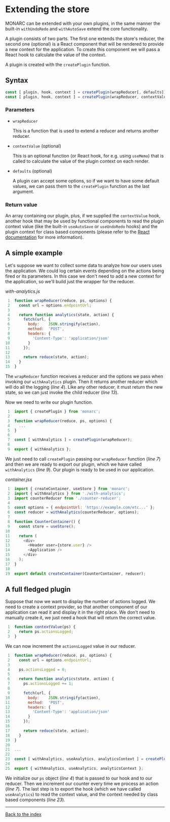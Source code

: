 # Extending the store

MONARC can be extended with your own plugins, in the same manner the built-in `withUndoRedo` and `withAutoSave` extend the core functionality.

A plugin consists of two parts. The first one extends the store's reducer, the second one (optional) is a React component that will be rendered to provide a new context for the application. To create this component we will pass a React hook to calculate the value of the context.

A plugin is created with the `createPlugin` function.

## Syntax

```js
const [ plugin, hook, context ] = createPlugin(wrapReducer[, defaults]);
const [ plugin, hook, context ] = createPlugin(wrapReducer, contextValue[, defaults]);
```

### Parameters

* `wrapReducer`

  This is a function that is used to extend a reducer and returns another reducer.

* `contextValue` (optional)

  This is an optional function (or React hook, for e.g. using `useMemo`) that is called to calculate the value of the plugin context on each render.

* `defaults` (optional)

  A plugin can accept some options, so if we want to have some default values, we can pass them to the `createPlugin` function as the last argument.

### Return value

An array containing our plugin, plus, if we supplied the `contextValue` hook, another hook that may be used by functional components to read the plugin context value (like the built-in `useAutoSave` or `useUndoRedo` hooks) and the plugin context for class based components (please refer to the [React documentation](https://en.reactjs.org/docs/context.html#classcontexttype) for more information).

## A simple example

Let's suppose we want to collect some data to analyze how our users uses the application. We could log certain events depending on the actions being fired or its parameters. In this case we don't need to add a new context for the application, so we'll build just the wrapper for the reducer.

*with-analytics.js*

```js
 1  function wrapReducer(reduce, ps, options) {
 2    const url = options.endpointUrl;
 3
 4    return function analytics(state, action) {
 5      fetch(url, {
 6        body:    JSON.stringify(action),
 7        method:  'POST',
 8        headers: {
 9          'Content-Type': 'application/json'
10        }
11      });
12
13      return reduce(state, action);
14    }
15  }
```

The `wrapReducer` function receives a reducer and the options we pass when invoking our `withAnalytics` plugin. Then it returns another reducer which will do all the logging (*line 4*). Like any other reducer, it must return the new state, so we can just invoke the child reducer (*line 13*).

Now we need to write our plugin function.

```js
 1  import { createPlugin } from 'monarc';
 2
 3  function wrapReducer(reduce, ps, options) {
 4    ...
 5  }
 6
 7  const [ withAnalytics ] = createPlugin(wrapReducer);
 8
 9  export { withAnalytics };
```

We just need to call `createPlugin` passing our `wrapReducer` function (*line 7*) and then we are ready to export our plugin, which we have called `withAnalytics` (*line 9*). Our plugin is ready to be used in our application.

*container.jsx*

```jsx
 1  import { createContainer, useStore } from 'monarc';
 2  import { withAnalytics } from './with-analytics';
 3  import counterReducer from './counter-reducer';
 4
 5  const options = { endpointUrl: 'https://example.com/etc...' };
 6  const reducer = withAnalytics(counterReducer, options);
 7
 8  function CounterContainer() {
 9    const store = useStore();
10
11    return (
12      <div>
13        <Header user={store.user} />
14        <Application />
15      </div>
16    );
17  }
18
19  export default createContainer(CounterContainer, reducer);
```

## A full fledged plugin

Suppose that now we want to display the number of actions logged. We need to create a context provider, so that another component of our application can read it and display it in the right place. We don't need to manually create it, we just need a hook that will return the correct value.

```jsx
 1  function contextValue(ps) {
 2    return ps.actionsLogged;
 3  }
```

We can now increment the `actionsLogged` value in our reducer.

```jsx
 1  function wrapReducer(reduce, ps, options) {
 2    const url = options.endpointUrl;
 3
 4    ps.actionsLogged = 0;
 5
 6    return function analytics(state, action) {
 7      ps.actionsLogged += 1;
 8
 9      fetch(url, {
10        body:    JSON.stringify(action),
11        method:  'POST',
12        headers: {
13          'Content-Type': 'application/json'
14        }
15      });
16
17      return reduce(state, action);
18    }
19  }
20
21  ...
22
23  const [ withAnalytics, useAnalytics, analyticsContext ] = createPlugin(wrapReducer, contextValue);
24
25  export { withAnalytics, useAnalytics, analyticsContext };
```

We initialize our `ps` object (*line 4*) that is passed to our hook and to our reducer. Then we increment our counter every time we process an action (*line 7*). The last step is to export the hook (which we have called `useAnalytics`) to read the context value, and the context needed by class based components (*line 23*).

---

[Back to the index](../README.md)
